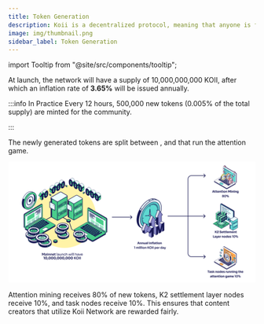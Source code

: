 ```yaml
---
title: Token Generation
description: Koii is a decentralized protocol, meaning that anyone is free to fork the code and build their own version for a specific purpose.
image: img/thumbnail.png
sidebar_label: Token Generation
---
```


import Tooltip from "@site/src/components/tooltip";

At <Tooltip text='Mainnet'/> launch, the network will have a supply of 10,000,000,000 KOII, after which an inflation rate of **3.65%** will be issued annually.

:::info In Practice
Every 12 hours, 500,000 new tokens (0.005% of the total supply) are minted for the community.

:::

The newly generated tokens are split between <Tooltip text='Attention Mining'/>, <Tooltip text='K2 Nodes'/> and <Tooltip text='Task Nodes'/> that run the attention game.

![Token Generation](./img/Token%20Generation.svg)

Attention mining receives 80% of new tokens, K2 settlement layer nodes receive 10%, and task nodes receive 10%. This ensures that content creators that utilize Koii Network are rewarded fairly.
